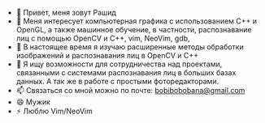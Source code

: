 - 👋 Привет, меня зовут Рашид
- 👀 Меня интересует компьютерная графика с использованием C++ и OpenGL, а также машинное обучение, в частности, распознавание лиц с помощью OpenCV и C++, vim, NeoVim, gdb, 
- 🌱 В настоящее время я изучаю расширенные методы обработки изображений и распознавания лиц в OpenCV и C++
- 💞️ Я ищу возможности для сотрудничества над проектами, связанными с системами распознавания лиц в больших базах данных. А так же в работе с простыми фоторедакторами.
- 📫 Связаться со мной можно по почте: bobibobobana@gmail.com
- 😄 Мужик
- ⚡ Люблю Vim/NeoVim 

<!---
rassant/rassant is a ✨ special ✨ repository because its `README.md` (this file) appears on your GitHub profile.
You can click the Preview link to take a look at your changes.
--->
